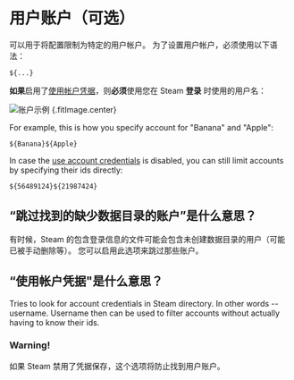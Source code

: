 # 用户账户（可选）

可以用于将配置限制为特定的用户帐户。 为了设置用户帐户，必须使用以下语法：
```
${...}
```
**如果**启用了[使用帐户凭据](#what-does-use-account-credentials-do)，则**必须**使用您在 Steam **登录** 时使用的用户名：

![账户示例](../../../assets/images/user-account-example.png) {.fitImage.center}

For example, this is how you specify account for "Banana" and "Apple":

```
${Banana}${Apple}
```

In case the [use account credentials](#what-does-use-account-credentials-do) is disabled, you can still limit accounts by specifying their ids directly:

```
${56489124}${21987424}
```

## “跳过找到的缺少数据目录的账户”是什么意思？

有时候，Steam 的包含登录信息的文件可能会包含未创建数据目录的用户（可能已被手动删除等）。 您可以启用此选项来跳过那些账户。

## “使用帐户凭据"是什么意思？

Tries to look for account credentials in Steam directory. In other words -- username. Username then can be used to filter accounts without actually having to know their ids.

### Warning!

如果 Steam 禁用了凭据保存，这个选项将防止找到用户账户。
